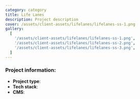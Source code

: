 ```yaml
---
category: category
title: Life Lanes
description: Project description
cover: /assets/client-assets/lifelanes/lifelanes-ss-1.png
gallery:
  [
    '/assets/client-assets/lifelanes/lifelanes-ss-1.png',
    '/assets/client-assets/lifelanes/lifelanes-ss-2.png',
    '/assets/client-assets/lifelanes/lifelanes-ss-3.png',
  ]
---
```


### Project information:

- **Project type**:
- **Tech stack**:
- **CMS**:
